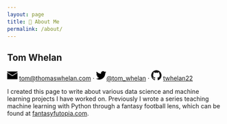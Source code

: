 ```yaml
---
layout: page
title: 👤 About Me
permalink: /about/
---
```


## Tom Whelan
<p><img src="/images/email_icon.png" style="border: 0; display:inline" alt="email" width="24"/> <a href="mailto:tom@thomaswhelan.com">tom@thomaswhelan.com</a> · <img src="/images/twitter_icon.png" style="border: 0; display:inline" alt="twitter" width="24"/><a href="https://twitter.com/tom_whelan">@tom_whelan</a> · <img src="/images/github_icon.png" style="border: 0; display:inline" alt="github" width="24"/> <a href="https://github.com/twhelan22">twhelan22</a></p>

I created this page to write about various data science and machine learning projects I have worked on. Previously I wrote a series teaching machine learning with Python through a fantasy football lens, which can be found at [fantasyfutopia.com](http://www.fantasyfutopia.com/python-for-fantasy-football-introduction/).
